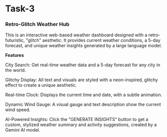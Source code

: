 # Task-3 
### Retro-Glitch Weather Hub
This is an interactive web-based weather dashboard designed with a retro-futuristic, "glitch" aesthetic. It provides current weather conditions, a 5-day forecast, and unique weather insights generated by a large language model.

**Features**

City Search: Get real-time weather data and a 5-day forecast for any city in the world.

Glitchy Display: All text and visuals are styled with a neon-inspired, glitchy effect to create a unique aesthetic.

Real-time Clock: Displays the current time and date, with a subtle animation.

Dynamic Wind Gauge: A visual gauge and text description show the current wind speed.

AI-Powered Insights: Click the "GENERATE INSIGHTS" button to get a custom, stylized weather summary and activity suggestions, created by a Gemini AI model.
